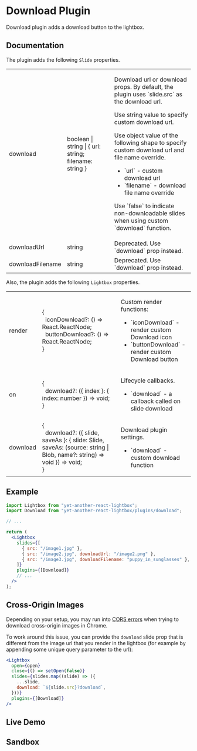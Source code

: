 # Download Plugin

Download plugin adds a download button to the lightbox.

## Documentation

The plugin adds the following `Slide` properties.

<table class="docs">
  <tbody>
    <tr>
      <td>download</td>
      <td>boolean | string | &#123; url: string; filename: string &#125;</td>
      <td>
        <p>Download url or download props. By default, the plugin uses `slide.src` as the download url.</p>
        <p>Use string value to specify custom download url.</p>
        <p>Use object value of the following shape to specify custom download url and file name override.</p>
        <ul>
          <li>`url` - custom download url</li>
          <li>`filename` - download file name override</li>
        </ul>
        <p>Use `false` to indicate non-downloadable slides when using custom `download` function.</p>
      </td>
    </tr>
    <tr>
      <td>downloadUrl</td>
      <td>string</td>
      <td>Deprecated. Use `download` prop instead.</td>
    </tr>
    <tr>
      <td>downloadFilename</td>
      <td>string</td>
      <td>Deprecated. Use `download` prop instead.</td>
    </tr>
  </tbody>
</table>

Also, the plugin adds the following `Lightbox` properties.

<table class="docs">
  <tbody>
    <tr>
      <td>render</td>
      <td>
        &#123;<br />
        &nbsp;&nbsp;iconDownload?: () => React.ReactNode;<br />
        &nbsp;&nbsp;buttonDownload?: () => React.ReactNode;<br />
        &#125;
      </td>
      <td>
        <p>Custom render functions:</p>
        <ul>
          <li>`iconDownload` - render custom Download icon</li>
          <li>`buttonDownload` - render custom Download button</li>
        </ul>
      </td>
    </tr>
    <tr>
      <td>on</td>
      <td>
        &#123;<br />
        &nbsp;&nbsp;download?: (&#123; index &#125;: &#123; index: number &#125;) => void;<br />
        &#125;
      </td>
      <td>
        <p>Lifecycle callbacks.</p>
        <ul>
          <li>`download` - a callback called on slide download</li>
        </ul>
      </td>
    </tr>
    <tr>
      <td>download</td>
      <td>
        &#123;<br />
        &nbsp;&nbsp;download?: (&#123; slide, saveAs &#125;: &#123; slide: Slide, saveAs: (source: string | Blob, name?: string) => void &#125;) => void;<br />
        &#125;
      </td>
      <td>
        <p>Download plugin settings.</p>
        <ul>
          <li>`download` - custom download function</li>
        </ul>
      </td>
    </tr>
  </tbody>
</table>

## Example

```jsx
import Lightbox from "yet-another-react-lightbox";
import Download from "yet-another-react-lightbox/plugins/download";

// ...

return (
  <Lightbox
    slides={[
      { src: "/image1.jpg" },
      { src: "/image2.jpg", downloadUrl: "/image2.png" },
      { src: "/image3.jpg", downloadFilename: "puppy_in_sunglasses" },
    ]}
    plugins={[Download]}
    // ...
  />
);
```

## Cross-Origin Images

Depending on your setup, you may run into
[CORS errors](https://github.com/igordanchenko/yet-another-react-lightbox/issues/119)
when trying to download cross-origin images in Chrome.

To work around this issue, you can provide the `download` slide prop that is
different from the image url that you render in the lightbox (for example by
appending some unique query parameter to the url):

```jsx
<Lightbox
  open={open}
  close={() => setOpen(false)}
  slides={slides.map((slide) => ({
    ...slide,
    download: `${slide.src}?download`,
  }))}
  plugins={[Download]}
/>
```

## Live Demo

<DownloadPluginExample />

## Sandbox

<StackBlitzLink href="edit/yet-another-react-lightbox-examples" file="src/examples/DownloadPlugin.tsx" initialPath="/plugins/download" />

